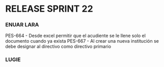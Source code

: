 # RELEASE SPRINT 22
### ENUAR LARA
PES-664 - Desde excel permitir que el acudiente se le llene solo el documento cuando ya exista
PES-667 - Al crear una nueva institución se debe designar al directivo como directivo primario

### LUGIE
